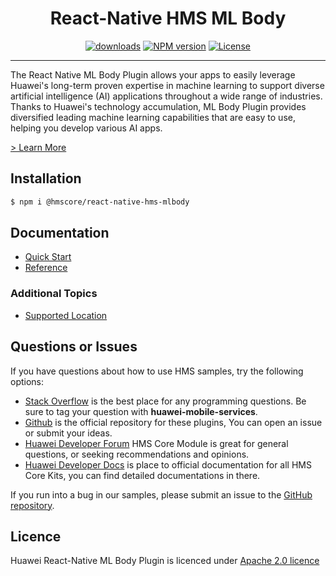<p align="center">
  <h1 align="center">React-Native HMS ML Body</h1>
</p>

<p align="center">
  <a href="https://www.npmjs.com/package/@hmscore/react-native-hms-mlbody"><img src="https://img.shields.io/npm/dm/@hmscore/react-native-hms-mlbody?color=%23007EC6&style=for-the-badge" alt="downloads"></a>
  <a href="https://www.npmjs.com/package/@hmscore/react-native-hms-mlbody"><img src="https://img.shields.io/npm/v/@hmscore/react-native-hms-mlbody?color=%23ed2a1c&style=for-the-badge" alt="NPM version"></a>
  <a href="./LICENSE"><img src="https://img.shields.io/npm/l/@hmscore/react-native-hms-mlbody.svg?color=%3bcc62&style=for-the-badge" alt="License"></a>
</p>

----

The React Native ML Body Plugin allows your apps to easily leverage Huawei's long-term proven expertise in machine learning to support diverse artificial intelligence (AI) applications throughout a wide range of industries. Thanks to Huawei's technology accumulation, ML Body Plugin provides diversified leading machine learning capabilities that are easy to use, helping you develop various AI apps.

[> Learn More](https://developer.huawei.com/consumer/en/doc/development/HMS-Plugin-Guides/introduction-0000001050726178?ha_source=hms1)

## Installation

```bash
$ npm i @hmscore/react-native-hms-mlbody
```

## Documentation

- [Quick Start](https://developer.huawei.com/consumer/en/doc/development/HMS-Plugin-Guides/preparedevenv-0000001051006241?ha_source=hms1)
- [Reference](https://developer.huawei.com/consumer/en/doc/development/HMS-Plugin-References-V1/introduction-0000001665009017-V1)

### Additional Topics

- [Supported Location](https://developer.huawei.com/consumer/en/doc/development/HMS-Plugin-Guides-V1/supported-location-0000001075977968-V1?ha_source=hms1)

## Questions or Issues

If you have questions about how to use HMS samples, try the following options:
- [Stack Overflow](https://stackoverflow.com/questions/tagged/huawei-mobile-services) is the best place for any programming questions. Be sure to tag your question with **huawei-mobile-services**.
- [Github](https://github.com/HMS-Core/hms-react-native-plugin) is the official repository for these plugins, You can open an issue or submit your ideas.
- [Huawei Developer Forum](https://forums.developer.huawei.com/forumPortal/en/home?fid=0101187876626530001&ha_source=hms1) HMS Core Module is great for general questions, or seeking recommendations and opinions.
- [Huawei Developer Docs](https://developer.huawei.com/consumer/en/doc/overview/HMS-Core-Plugin?ha_source=hms1) is place to official documentation for all HMS Core Kits, you can find detailed documentations in there.

If you run into a bug in our samples, please submit an issue to the [GitHub repository](https://github.com/HMS-Core/hms-react-native-plugin).

## Licence

Huawei React-Native ML Body Plugin is licenced under [Apache 2.0 licence](LICENSE)